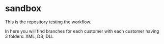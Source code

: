 # sandbox
This is the repository testing the workflow.

In here you will find branches for each customer with each customer having 3 folders: XML, DB, DLL
